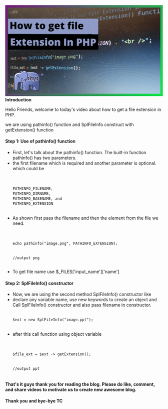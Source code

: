 <!DOCTYPE html>
<html>
<head>
<meta http-equiv="Content-Type" content="text/html; charset=UTF-8">
<meta http-equiv="X-UA-Compatible" content="IE=edge">
<meta name="viewport" content="width=device-width,initial-scale=1">
<meta name="description" content="Get a File Extension in PHP">

</head>
<body>

<div class="main">

<a href="https://youtu.be/HDNrNf1p1ho">
<img src="images/extension.png">
</a>

<div class="intro">
<b>Introduction</b>
<p>Hello Friends, welcome to today's video about how to get a file extension in PHP.</p>
<p>we are using pathinfo() function and SplFileInfo construct with getExtension() function</p>
</div>

<div class="install_code">
<h4>Step 1: Use of pathinfo() function</h4>
<ul>
<li>First, let's talk about the pathinfo() function. The built-in function pathinfo() has two parameters.</li>
<li>the first filename which is required and another parameter is optional. which could be</li>
<br />
<pre class="prettyprint">
<code class="language-php">
PATHINFO_FILENAME, 
PATHINFO_DIRNAME, 
PATHINFO_BASENAME, and 
PATHINFO_EXTENSION
</code>
</pre>
<li>As shown first pass the filename and then the element from the file we need.</li>
<br />
<pre class="prettyprint">
<code class="language-php">
echo pathinfo("image.png", PATHINFO_EXTENSION);

//output
png
</code>
</pre>
<li>To get file name use $_FILES['input_name']['name']</li>    
          
</ul>

<h4>Step 2: SplFileInfo() constructor</h4>
<ul>
<li>Now, we are using the second method SplFileInfo() constructor like</li>
<li>declare any variable name, use new keywords to create an object and Call SplFileInfo() constructor and also pass filename in constructor.</li>
<pre class="prettyprint">
<code class="language-php">
$ext = new SplFileInfo("image.ppt");
</code>
</pre>
<li>after this call function using object variable</li>
<br />
<pre class="prettyprint">
<code class="language-php">
$file_ext = $ext -> getExtension();

//output
ppt
</code>
</pre>

</ul>
</div>

<h4>That's it guys thank you for reading the blog. Please do like, comment, and share videos to motivate us to create new awesome blog.</h4> 
<h4>Thank you and bye-bye TC</h4>
</div>    
<script type="text/javascript">        
!function(){
(function(){function aa(g){function r(){try{L.doScroll("left")}catch(ba){k.setTimeout(r,50);return}x("poll")}function x(r){if("readystatechange"!=r.type||"complete"==z.readyState)("load"==r.type?k:z)[B](n+r.type,x,!1),!l&&(l=!0)&&g.call(k,r.type||r)}var X=z.addEventListener,l=!1,E=!0,v=X?"addEventListener":"attachEvent",B=X?"removeEventListener":"detachEvent",n=X?"":"on";if("complete"==z.readyState)g.call(k,"lazy");else{if(z.createEventObject&&L.doScroll){try{E=!k.frameElement}catch(ba){}E&&r()}z[v](n+
"DOMContentLoaded",x,!1);z[v](n+"readystatechange",x,!1);k[v](n+"load",x,!1)}}function T(){U&&aa(function(){var g=M.length;ca(g?function(){for(var r=0;r<g;++r)(function(g){k.setTimeout(function(){k.exports[M[g]].apply(k,arguments)},0)})(r)}:void 0)})}for(var k=window,z=document,L=z.documentElement,N=z.head||z.getElementsByTagName("head")[0]||L,B="",F=z.getElementsByTagName("script"),l=F.length;0<=--l;){var O=F[l],Y=O.src.match(/^[^?#]*\/run_prettify\.js(\?[^#]*)?(?:#.*)?$/);if(Y){B=Y[1]||"";O.parentNode.removeChild(O);
break}}var U=!0,H=[],P=[],M=[];B.replace(/[?&]([^&=]+)=([^&]+)/g,function(g,r,x){x=decodeURIComponent(x);r=decodeURIComponent(r);"autorun"==r?U=!/^[0fn]/i.test(x):"lang"==r?H.push(x):"skin"==r?P.push(x):"callback"==r&&M.push(x)});l=0;for(B=H.length;l<B;++l)(function(){var g=z.createElement("script");g.onload=g.onerror=g.onreadystatechange=function(){!g||g.readyState&&!/loaded|complete/.test(g.readyState)||(g.onerror=g.onload=g.onreadystatechange=null,--S,S||k.setTimeout(T,0),g.parentNode&&g.parentNode.removeChild(g),
g=null)};g.type="text/javascript";g.src="https://cdn.jsdelivr.net/gh/google/code-prettify@master/loader/lang-"+encodeURIComponent(H[l])+".js";N.insertBefore(g,N.firstChild)})(H[l]);for(var S=H.length,F=[],l=0,B=P.length;l<B;++l)F.push("https://cdn.jsdelivr.net/gh/google/code-prettify@master/loader/skins/"+encodeURIComponent(P[l])+".css");F.push("https://cdn.jsdelivr.net/gh/google/code-prettify@master/loader/prettify.css");(function(g){function r(l){if(l!==x){var k=z.createElement("link");k.rel="stylesheet";
k.type="text/css";l+1<x&&(k.error=k.onerror=function(){r(l+1)});k.href=g[l];N.appendChild(k)}}var x=g.length;r(0)})(F);var ca=function(){"undefined"!==typeof window&&(window.PR_SHOULD_USE_CONTINUATION=!0);var g;(function(){function r(a){function d(e){var a=e.charCodeAt(0);if(92!==a)return a;var c=e.charAt(1);return(a=k[c])?a:"0"<=c&&"7">=c?parseInt(e.substring(1),8):"u"===c||"x"===c?parseInt(e.substring(2),16):e.charCodeAt(1)}function f(e){if(32>e)return(16>e?"\\x0":"\\x")+e.toString(16);e=String.fromCharCode(e);
return"\\"===e||"-"===e||"]"===e||"^"===e?"\\"+e:e}function c(e){var c=e.substring(1,e.length-1).match(RegExp("\\\\u[0-9A-Fa-f]{4}|\\\\x[0-9A-Fa-f]{2}|\\\\[0-3][0-7]{0,2}|\\\\[0-7]{1,2}|\\\\[\\s\\S]|-|[^-\\\\]","g"));e=[];var a="^"===c[0],b=["["];a&&b.push("^");for(var a=a?1:0,h=c.length;a<h;++a){var m=c[a];if(/\\[bdsw]/i.test(m))b.push(m);else{var m=d(m),p;a+2<h&&"-"===c[a+1]?(p=d(c[a+2]),a+=2):p=m;e.push([m,p]);65>p||122<m||(65>p||90<m||e.push([Math.max(65,m)|32,Math.min(p,90)|32]),97>p||122<m||
e.push([Math.max(97,m)&-33,Math.min(p,122)&-33]))}}e.sort(function(e,a){return e[0]-a[0]||a[1]-e[1]});c=[];h=[];for(a=0;a<e.length;++a)m=e[a],m[0]<=h[1]+1?h[1]=Math.max(h[1],m[1]):c.push(h=m);for(a=0;a<c.length;++a)m=c[a],b.push(f(m[0])),m[1]>m[0]&&(m[1]+1>m[0]&&b.push("-"),b.push(f(m[1])));b.push("]");return b.join("")}function g(e){for(var a=e.source.match(RegExp("(?:\\[(?:[^\\x5C\\x5D]|\\\\[\\s\\S])*\\]|\\\\u[A-Fa-f0-9]{4}|\\\\x[A-Fa-f0-9]{2}|\\\\[0-9]+|\\\\[^ux0-9]|\\(\\?[:!=]|[\\(\\)\\^]|[^\\x5B\\x5C\\(\\)\\^]+)",
"g")),b=a.length,d=[],h=0,m=0;h<b;++h){var p=a[h];"("===p?++m:"\\"===p.charAt(0)&&(p=+p.substring(1))&&(p<=m?d[p]=-1:a[h]=f(p))}for(h=1;h<d.length;++h)-1===d[h]&&(d[h]=++r);for(m=h=0;h<b;++h)p=a[h],"("===p?(++m,d[m]||(a[h]="(?:")):"\\"===p.charAt(0)&&(p=+p.substring(1))&&p<=m&&(a[h]="\\"+d[p]);for(h=0;h<b;++h)"^"===a[h]&&"^"!==a[h+1]&&(a[h]="");if(e.ignoreCase&&A)for(h=0;h<b;++h)p=a[h],e=p.charAt(0),2<=p.length&&"["===e?a[h]=c(p):"\\"!==e&&(a[h]=p.replace(/[a-zA-Z]/g,function(a){a=a.charCodeAt(0);
return"["+String.fromCharCode(a&-33,a|32)+"]"}));return a.join("")}for(var r=0,A=!1,q=!1,I=0,b=a.length;I<b;++I){var t=a[I];if(t.ignoreCase)q=!0;else if(/[a-z]/i.test(t.source.replace(/\\u[0-9a-f]{4}|\\x[0-9a-f]{2}|\\[^ux]/gi,""))){A=!0;q=!1;break}}for(var k={b:8,t:9,n:10,v:11,f:12,r:13},u=[],I=0,b=a.length;I<b;++I){t=a[I];if(t.global||t.multiline)throw Error(""+t);u.push("(?:"+g(t)+")")}return new RegExp(u.join("|"),q?"gi":"g")}function l(a,d){function f(a){var b=a.nodeType;if(1==b){if(!c.test(a.className)){for(b=
a.firstChild;b;b=b.nextSibling)f(b);b=a.nodeName.toLowerCase();if("br"===b||"li"===b)g[q]="\n",A[q<<1]=r++,A[q++<<1|1]=a}}else if(3==b||4==b)b=a.nodeValue,b.length&&(b=d?b.replace(/\r\n?/g,"\n"):b.replace(/[ \t\r\n]+/g," "),g[q]=b,A[q<<1]=r,r+=b.length,A[q++<<1|1]=a)}var c=/(?:^|\s)nocode(?:\s|$)/,g=[],r=0,A=[],q=0;f(a);return{a:g.join("").replace(/\n$/,""),c:A}}function k(a,d,f,c,g){f&&(a={h:a,l:1,j:null,m:null,a:f,c:null,i:d,g:null},c(a),g.push.apply(g,a.g))}function z(a){for(var d=void 0,f=a.firstChild;f;f=
f.nextSibling)var c=f.nodeType,d=1===c?d?a:f:3===c?S.test(f.nodeValue)?a:d:d;return d===a?void 0:d}function E(a,d){function f(a){for(var q=a.i,r=a.h,b=[q,"pln"],t=0,A=a.a.match(g)||[],u={},e=0,l=A.length;e<l;++e){var D=A[e],w=u[D],h=void 0,m;if("string"===typeof w)m=!1;else{var p=c[D.charAt(0)];if(p)h=D.match(p[1]),w=p[0];else{for(m=0;m<n;++m)if(p=d[m],h=D.match(p[1])){w=p[0];break}h||(w="pln")}!(m=5<=w.length&&"lang-"===w.substring(0,5))||h&&"string"===typeof h[1]||(m=!1,w="src");m||(u[D]=w)}p=t;
t+=D.length;if(m){m=h[1];var C=D.indexOf(m),G=C+m.length;h[2]&&(G=D.length-h[2].length,C=G-m.length);w=w.substring(5);k(r,q+p,D.substring(0,C),f,b);k(r,q+p+C,m,F(w,m),b);k(r,q+p+G,D.substring(G),f,b)}else b.push(q+p,w)}a.g=b}var c={},g;(function(){for(var f=a.concat(d),q=[],k={},b=0,t=f.length;b<t;++b){var n=f[b],u=n[3];if(u)for(var e=u.length;0<=--e;)c[u.charAt(e)]=n;n=n[1];u=""+n;k.hasOwnProperty(u)||(q.push(n),k[u]=null)}q.push(/[\0-\uffff]/);g=r(q)})();var n=d.length;return f}function v(a){var d=
[],f=[];a.tripleQuotedStrings?d.push(["str",/^(?:\'\'\'(?:[^\'\\]|\\[\s\S]|\'{1,2}(?=[^\']))*(?:\'\'\'|$)|\"\"\"(?:[^\"\\]|\\[\s\S]|\"{1,2}(?=[^\"]))*(?:\"\"\"|$)|\'(?:[^\\\']|\\[\s\S])*(?:\'|$)|\"(?:[^\\\"]|\\[\s\S])*(?:\"|$))/,null,"'\""]):a.multiLineStrings?d.push(["str",/^(?:\'(?:[^\\\']|\\[\s\S])*(?:\'|$)|\"(?:[^\\\"]|\\[\s\S])*(?:\"|$)|\`(?:[^\\\`]|\\[\s\S])*(?:\`|$))/,null,"'\"`"]):d.push(["str",/^(?:\'(?:[^\\\'\r\n]|\\.)*(?:\'|$)|\"(?:[^\\\"\r\n]|\\.)*(?:\"|$))/,null,"\"'"]);a.verbatimStrings&&
f.push(["str",/^@\"(?:[^\"]|\"\")*(?:\"|$)/,null]);var c=a.hashComments;c&&(a.cStyleComments?(1<c?d.push(["com",/^#(?:##(?:[^#]|#(?!##))*(?:###|$)|.*)/,null,"#"]):d.push(["com",/^#(?:(?:define|e(?:l|nd)if|else|error|ifn?def|include|line|pragma|undef|warning)\b|[^\r\n]*)/,null,"#"]),f.push(["str",/^<(?:(?:(?:\.\.\/)*|\/?)(?:[\w-]+(?:\/[\w-]+)+)?[\w-]+\.h(?:h|pp|\+\+)?|[a-z]\w*)>/,null])):d.push(["com",/^#[^\r\n]*/,null,"#"]));a.cStyleComments&&(f.push(["com",/^\/\/[^\r\n]*/,null]),f.push(["com",/^\/\*[\s\S]*?(?:\*\/|$)/,
null]));if(c=a.regexLiterals){var g=(c=1<c?"":"\n\r")?".":"[\\S\\s]";f.push(["lang-regex",RegExp("^(?:^^\\.?|[+-]|[!=]=?=?|\\#|%=?|&&?=?|\\(|\\*=?|[+\\-]=|->|\\/=?|::?|<<?=?|>>?>?=?|,|;|\\?|@|\\[|~|{|\\^\\^?=?|\\|\\|?=?|break|case|continue|delete|do|else|finally|instanceof|return|throw|try|typeof)\\s*("+("/(?=[^/*"+c+"])(?:[^/\\x5B\\x5C"+c+"]|\\x5C"+g+"|\\x5B(?:[^\\x5C\\x5D"+c+"]|\\x5C"+g+")*(?:\\x5D|$))+/")+")")])}(c=a.types)&&f.push(["typ",c]);c=(""+a.keywords).replace(/^ | $/g,"");c.length&&f.push(["kwd",
new RegExp("^(?:"+c.replace(/[\s,]+/g,"|")+")\\b"),null]);d.push(["pln",/^\s+/,null," \r\n\t\u00a0"]);c="^.[^\\s\\w.$@'\"`/\\\\]*";a.regexLiterals&&(c+="(?!s*/)");f.push(["lit",/^@[a-z_$][a-z_$@0-9]*/i,null],["typ",/^(?:[@_]?[A-Z]+[a-z][A-Za-z_$@0-9]*|\w+_t\b)/,null],["pln",/^[a-z_$][a-z_$@0-9]*/i,null],["lit",/^(?:0x[a-f0-9]+|(?:\d(?:_\d+)*\d*(?:\.\d*)?|\.\d\+)(?:e[+\-]?\d+)?)[a-z]*/i,null,"0123456789"],["pln",/^\\[\s\S]?/,null],["pun",new RegExp(c),null]);return E(d,f)}function B(a,d,f){function c(a){var b=
a.nodeType;if(1==b&&!r.test(a.className))if("br"===a.nodeName.toLowerCase())g(a),a.parentNode&&a.parentNode.removeChild(a);else for(a=a.firstChild;a;a=a.nextSibling)c(a);else if((3==b||4==b)&&f){var e=a.nodeValue,d=e.match(n);d&&(b=e.substring(0,d.index),a.nodeValue=b,(e=e.substring(d.index+d[0].length))&&a.parentNode.insertBefore(q.createTextNode(e),a.nextSibling),g(a),b||a.parentNode.removeChild(a))}}function g(a){function c(a,b){var e=b?a.cloneNode(!1):a,p=a.parentNode;if(p){var p=c(p,1),d=a.nextSibling;
p.appendChild(e);for(var f=d;f;f=d)d=f.nextSibling,p.appendChild(f)}return e}for(;!a.nextSibling;)if(a=a.parentNode,!a)return;a=c(a.nextSibling,0);for(var e;(e=a.parentNode)&&1===e.nodeType;)a=e;b.push(a)}for(var r=/(?:^|\s)nocode(?:\s|$)/,n=/\r\n?|\n/,q=a.ownerDocument,k=q.createElement("li");a.firstChild;)k.appendChild(a.firstChild);for(var b=[k],t=0;t<b.length;++t)c(b[t]);d===(d|0)&&b[0].setAttribute("value",d);var l=q.createElement("ol");l.className="linenums";d=Math.max(0,d-1|0)||0;for(var t=
0,u=b.length;t<u;++t)k=b[t],k.className="L"+(t+d)%10,k.firstChild||k.appendChild(q.createTextNode("\u00a0")),l.appendChild(k);a.appendChild(l)}function n(a,d){for(var f=d.length;0<=--f;){var c=d[f];V.hasOwnProperty(c)?Q.console&&console.warn("cannot override language handler %s",c):V[c]=a}}function F(a,d){a&&V.hasOwnProperty(a)||(a=/^\s*</.test(d)?"default-markup":"default-code");return V[a]}function H(a){var d=a.j;try{var f=l(a.h,a.l),c=f.a;a.a=c;a.c=f.c;a.i=0;F(d,c)(a);var g=/\bMSIE\s(\d+)/.exec(navigator.userAgent),
g=g&&8>=+g[1],d=/\n/g,r=a.a,k=r.length,f=0,q=a.c,n=q.length,c=0,b=a.g,t=b.length,v=0;b[t]=k;var u,e;for(e=u=0;e<t;)b[e]!==b[e+2]?(b[u++]=b[e++],b[u++]=b[e++]):e+=2;t=u;for(e=u=0;e<t;){for(var x=b[e],z=b[e+1],w=e+2;w+2<=t&&b[w+1]===z;)w+=2;b[u++]=x;b[u++]=z;e=w}b.length=u;var h=a.h;a="";h&&(a=h.style.display,h.style.display="none");try{for(;c<n;){var m=q[c+2]||k,p=b[v+2]||k,w=Math.min(m,p),C=q[c+1],G;if(1!==C.nodeType&&(G=r.substring(f,w))){g&&(G=G.replace(d,"\r"));C.nodeValue=G;var Z=C.ownerDocument,
W=Z.createElement("span");W.className=b[v+1];var B=C.parentNode;B.replaceChild(W,C);W.appendChild(C);f<m&&(q[c+1]=C=Z.createTextNode(r.substring(w,m)),B.insertBefore(C,W.nextSibling))}f=w;f>=m&&(c+=2);f>=p&&(v+=2)}}finally{h&&(h.style.display=a)}}catch(y){Q.console&&console.log(y&&y.stack||y)}}var Q="undefined"!==typeof window?window:{},J=["break,continue,do,else,for,if,return,while"],K=[[J,"auto,case,char,const,default,double,enum,extern,float,goto,inline,int,long,register,restrict,short,signed,sizeof,static,struct,switch,typedef,union,unsigned,void,volatile"],
"catch,class,delete,false,import,new,operator,private,protected,public,this,throw,true,try,typeof"],R=[K,"alignas,alignof,align_union,asm,axiom,bool,concept,concept_map,const_cast,constexpr,decltype,delegate,dynamic_cast,explicit,export,friend,generic,late_check,mutable,namespace,noexcept,noreturn,nullptr,property,reinterpret_cast,static_assert,static_cast,template,typeid,typename,using,virtual,where"],L=[K,"abstract,assert,boolean,byte,extends,finally,final,implements,import,instanceof,interface,null,native,package,strictfp,super,synchronized,throws,transient"],
M=[K,"abstract,add,alias,as,ascending,async,await,base,bool,by,byte,checked,decimal,delegate,descending,dynamic,event,finally,fixed,foreach,from,get,global,group,implicit,in,interface,internal,into,is,join,let,lock,null,object,out,override,orderby,params,partial,readonly,ref,remove,sbyte,sealed,select,set,stackalloc,string,select,uint,ulong,unchecked,unsafe,ushort,value,var,virtual,where,yield"],K=[K,"abstract,async,await,constructor,debugger,enum,eval,export,from,function,get,import,implements,instanceof,interface,let,null,of,set,undefined,var,with,yield,Infinity,NaN"],
N=[J,"and,as,assert,class,def,del,elif,except,exec,finally,from,global,import,in,is,lambda,nonlocal,not,or,pass,print,raise,try,with,yield,False,True,None"],O=[J,"alias,and,begin,case,class,def,defined,elsif,end,ensure,false,in,module,next,nil,not,or,redo,rescue,retry,self,super,then,true,undef,unless,until,when,yield,BEGIN,END"],J=[J,"case,done,elif,esac,eval,fi,function,in,local,set,then,until"],P=/^(DIR|FILE|array|vector|(de|priority_)?queue|(forward_)?list|stack|(const_)?(reverse_)?iterator|(unordered_)?(multi)?(set|map)|bitset|u?(int|float)\d*)\b/,
S=/\S/,T=v({keywords:[R,M,L,K,"caller,delete,die,do,dump,elsif,eval,exit,foreach,for,goto,if,import,last,local,my,next,no,our,print,package,redo,require,sub,undef,unless,until,use,wantarray,while,BEGIN,END",N,O,J],hashComments:!0,cStyleComments:!0,multiLineStrings:!0,regexLiterals:!0}),V={};n(T,["default-code"]);n(E([],[["pln",/^[^<?]+/],["dec",/^<!\w[^>]*(?:>|$)/],["com",/^<\!--[\s\S]*?(?:-\->|$)/],["lang-",/^<\?([\s\S]+?)(?:\?>|$)/],["lang-",/^<%([\s\S]+?)(?:%>|$)/],["pun",/^(?:<[%?]|[%?]>)/],["lang-",
/^<xmp\b[^>]*>([\s\S]+?)<\/xmp\b[^>]*>/i],["lang-js",/^<script\b[^>]*>([\s\S]*?)(<\/script\b[^>]*>)/i],["lang-css",/^<style\b[^>]*>([\s\S]*?)(<\/style\b[^>]*>)/i],["lang-in.tag",/^(<\/?[a-z][^<>]*>)/i]]),"default-markup htm html mxml xhtml xml xsl".split(" "));n(E([["pln",/^[\s]+/,null," \t\r\n"],["atv",/^(?:\"[^\"]*\"?|\'[^\']*\'?)/,null,"\"'"]],[["tag",/^^<\/?[a-z](?:[\w.:-]*\w)?|\/?>$/i],["atn",/^(?!style[\s=]|on)[a-z](?:[\w:-]*\w)?/i],["lang-uq.val",/^=\s*([^>\'\"\s]*(?:[^>\'\"\s\/]|\/(?=\s)))/],
["pun",/^[=<>\/]+/],["lang-js",/^on\w+\s*=\s*\"([^\"]+)\"/i],["lang-js",/^on\w+\s*=\s*\'([^\']+)\'/i],["lang-js",/^on\w+\s*=\s*([^\"\'>\s]+)/i],["lang-css",/^style\s*=\s*\"([^\"]+)\"/i],["lang-css",/^style\s*=\s*\'([^\']+)\'/i],["lang-css",/^style\s*=\s*([^\"\'>\s]+)/i]]),["in.tag"]);n(E([],[["atv",/^[\s\S]+/]]),["uq.val"]);n(v({keywords:R,hashComments:!0,cStyleComments:!0,types:P}),"c cc cpp cxx cyc m".split(" "));n(v({keywords:"null,true,false"}),["json"]);n(v({keywords:M,hashComments:!0,cStyleComments:!0,
verbatimStrings:!0,types:P}),["cs"]);n(v({keywords:L,cStyleComments:!0}),["java"]);n(v({keywords:J,hashComments:!0,multiLineStrings:!0}),["bash","bsh","csh","sh"]);n(v({keywords:N,hashComments:!0,multiLineStrings:!0,tripleQuotedStrings:!0}),["cv","py","python"]);n(v({keywords:"caller,delete,die,do,dump,elsif,eval,exit,foreach,for,goto,if,import,last,local,my,next,no,our,print,package,redo,require,sub,undef,unless,until,use,wantarray,while,BEGIN,END",hashComments:!0,multiLineStrings:!0,regexLiterals:2}),
["perl","pl","pm"]);n(v({keywords:O,hashComments:!0,multiLineStrings:!0,regexLiterals:!0}),["rb","ruby"]);n(v({keywords:K,cStyleComments:!0,regexLiterals:!0}),["javascript","js","ts","typescript"]);n(v({keywords:"all,and,by,catch,class,else,extends,false,finally,for,if,in,is,isnt,loop,new,no,not,null,of,off,on,or,return,super,then,throw,true,try,unless,until,when,while,yes",hashComments:3,cStyleComments:!0,multilineStrings:!0,tripleQuotedStrings:!0,regexLiterals:!0}),["coffee"]);n(E([],[["str",/^[\s\S]+/]]),
["regex"]);var U=Q.PR={createSimpleLexer:E,registerLangHandler:n,sourceDecorator:v,PR_ATTRIB_NAME:"atn",PR_ATTRIB_VALUE:"atv",PR_COMMENT:"com",PR_DECLARATION:"dec",PR_KEYWORD:"kwd",PR_LITERAL:"lit",PR_NOCODE:"nocode",PR_PLAIN:"pln",PR_PUNCTUATION:"pun",PR_SOURCE:"src",PR_STRING:"str",PR_TAG:"tag",PR_TYPE:"typ",prettyPrintOne:function(a,d,f){f=f||!1;d=d||null;var c=document.createElement("div");c.innerHTML="<pre>"+a+"</pre>";c=c.firstChild;f&&B(c,f,!0);H({j:d,m:f,h:c,l:1,a:null,i:null,c:null,g:null});
return c.innerHTML},prettyPrint:g=function(a,d){function f(){for(var c=Q.PR_SHOULD_USE_CONTINUATION?b.now()+250:Infinity;t<r.length&&b.now()<c;t++){for(var d=r[t],k=h,n=d;n=n.previousSibling;){var q=n.nodeType,l=(7===q||8===q)&&n.nodeValue;if(l?!/^\??prettify\b/.test(l):3!==q||/\S/.test(n.nodeValue))break;if(l){k={};l.replace(/\b(\w+)=([\w:.%+-]+)/g,function(a,b,c){k[b]=c});break}}n=d.className;if((k!==h||u.test(n))&&!e.test(n)){q=!1;for(l=d.parentNode;l;l=l.parentNode)if(w.test(l.tagName)&&l.className&&
u.test(l.className)){q=!0;break}if(!q){d.className+=" prettyprinted";q=k.lang;if(!q){var q=n.match(v),A;!q&&(A=z(d))&&D.test(A.tagName)&&(q=A.className.match(v));q&&(q=q[1])}if(x.test(d.tagName))l=1;else var l=d.currentStyle,y=g.defaultView,l=(l=l?l.whiteSpace:y&&y.getComputedStyle?y.getComputedStyle(d,null).getPropertyValue("white-space"):0)&&"pre"===l.substring(0,3);y=k.linenums;(y="true"===y||+y)||(y=(y=n.match(/\blinenums\b(?::(\d+))?/))?y[1]&&y[1].length?+y[1]:!0:!1);y&&B(d,y,l);H({j:q,h:d,m:y,
l:l,a:null,i:null,c:null,g:null})}}}t<r.length?Q.setTimeout(f,250):"function"===typeof a&&a()}for(var c=d||document.body,g=c.ownerDocument||document,c=[c.getElementsByTagName("pre"),c.getElementsByTagName("code"),c.getElementsByTagName("xmp")],r=[],k=0;k<c.length;++k)for(var n=0,l=c[k].length;n<l;++n)r.push(c[k][n]);var c=null,b=Date;b.now||(b={now:function(){return+new Date}});var t=0,v=/\blang(?:uage)?-([\w.]+)(?!\S)/,u=/\bprettyprint\b/,e=/\bprettyprinted\b/,x=/pre|xmp/i,D=/^code$/i,w=/^(?:pre|code|xmp)$/i,
h={};f()}},R=Q.define;"function"===typeof R&&R.amd&&R("google-code-prettify",[],function(){return U})})();return g}();S||k.setTimeout(T,0)})();}()
</script>
</body>
</html>